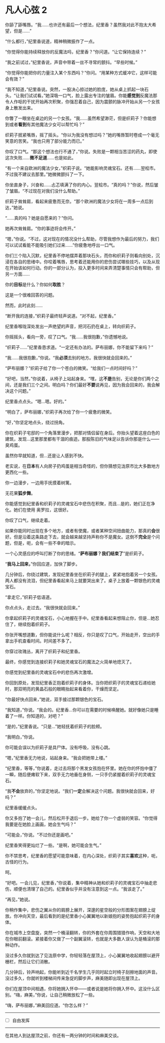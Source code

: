 # 凡人心弦 2

你舔了舔嘴唇。“我……也许还有最后一个想法，纪里香？虽然我对此不抱太大希望，但是……”

“什么都行，”纪里香说道，精神稍微振作了一点。

“你觉得你能持续释放你的反魔法吗，纪里香？”你问道。“让它保持连续？”

“我之前试过，”纪里香说，声音中带着一丝不寻常的颤抖。“早些时候。”

“你觉得你能把你的力量注入某个东西吗？”你问。“用某种方式缓冲它，这样可能会有效？”

“我不知道，”纪里香说。突然，一股决心掠过她的脸庞，她从桌上抓起一块石头。“让我们试试看。”她深吸一口气，脸上露出专注的皱眉。你能**感觉到**反魔法那令人作呕的干扰开始再次积聚，你强忍着自己，因为震颤的脉冲开始从另一个女孩身上散发出来。

你瞥了一眼坐在桌边的另一个女孩。“我……虽然希望渺茫，但是织莉子？你能想到或者**看到**有其他魔法少女可以帮忙吗？”

织莉子抿紧嘴唇，摇了摇头。“你以为我没有想过吗？”她的嘴唇暂时卷成一个毫无笑意的苦笑。“我也只用了部分能力而已。”

你叹了口气。“那这个想法也行不通了，”你说。失败是一颗相当苦涩的药丸，即使这次失败……**微不足道**……也是如此。

“有一个来自欧洲的魔法少女，”织莉子说。“她能影响灵魂宝石。还有……翌桧市。不过我不建议去那里。”她微微颤抖了一下。

你坐直身子，兴奋和……忐忑填满了你的内心。翌桧市。“真的吗？”你说，然后皱了皱眉。“不过现在对我们没什么帮助。”

织莉子耸耸肩，看起来疲惫而无奈。“那个欧洲的魔法少女将在一周多一点后到达，”她说。

“……真的吗？她是自愿来的？”你问。

她再次耸耸肩。“你的事迹将会传开。”

“嗯，”你说。“不过，这对现在的情况没什么帮助，尽管我想作为最后的努力，我们可以试试看能不能吸引她们过来……”你疲惫地呼出一口气。

你们三个陷入沉默，纪里香不停地摆弄着那块石头，而你和织莉子则看向别处，沉浸在各自的思绪中。你咬着嘴唇，思考着还能用你的悲伤尝试哪些技巧，以及从现在开始该如何行动。你的一部分认为，投入更多时间来弄清楚事情只会有帮助，但另一方面……

你的**目标**是什么？你如何**取胜**？

这是一个很难回答的问题。

然而，此时此刻……

“断开我的连接，”织莉子最终轻声说道。“对不起，纪里香。”

纪里香喉咙深处发出一声绝望的声音，把河石扔在桌上，转向织莉子。

你摇摇头，看向一旁，叹了口气。“我……我很抱歉，”你遗憾地说。

“织莉子……”纪里香恳求道。“一定还有办法的。萨布丽娜，你不能留下来吗？”

“我……我很抱歉，”你说。“我**必须**去别的地方。我很快就会回来的。”

“萨布丽娜？”织莉子给了你一个苍白的微笑。“给我们一点时间好吗？”

“好吧，当然，”你说着，从椅子上站起身来。“嘿，这**不是**告别，无论是你们两个之间，还是我们三个之间。明白吗？你们最好**不要**说再见，因为我会回来的，我会解决这个问题。”

纪里香点点头。“嗯...嗯。好的。”

“明白了，萨布丽娜，”织莉子再次给了你一个疲惫的微笑。

“好，”你坚定地点头，绕过拐角。

你在织莉子宅邸的一个角落里漫步，把那对情侣留在身后。你抬头望着这座白色的建筑，发现...这里那里都有干涸的痕迹。那股陈旧的气味足以告诉你那是什么——臭鸡蛋。

虽然你早就知道，但...还是让人感到不快。

老实说，在**日本**有人向房子扔鸡蛋是相当奇怪的，但你猜想见泷原市比大多数地方更西化一些。

你一边漫步，一边用手抚摸着树篱。

无花果**狐步舞**。

你能感觉到纪里香和织莉子的灵魂宝石中悲伤在积聚，而且...是的，她们正在净化。她们在使用 奥罗拉，这很好。

你叹了口气，继续走着。

如果你能同时出现在多个地方，或者有使魔，或者某种空间扭曲能力，那真的**会**很好。但是沿着这条路走下去，就会越来越坚持声称你不是魔女。这倒不**完全**是个问题，但是，呃，会有一些不幸的暗示。

一个心灵感应的呼叫打断了你的思绪。“**萨布丽娜？我们结束了**”是织莉子。

“**我马上回来，**”你回应道，加快了脚步。

几分钟后，你绕过建筑，发现纪里香坐在织莉子的腿上，紧紧地抱着另一个女孩。两人都没有流泪，但纪里香看起来马上就要哭出来了。桌子上放着一颗银色的灵魂宝石。

“拿走它，”织莉子低语道。

你点点头，走过去。“我很快就会回来。”

你拿起织莉子的灵魂宝石，小心地握在手中。纪里香看起来想阻止你，但是...她忍住了，继续抱着织莉子。

你张开嘴想道歉，但你能说什么呢？相反，你只是叹了口气，开始走开，空出的手拿出手机查看时间。时间差不多了。

你穿过玫瑰丛，离开了织莉子和纪里香。

最终，你感觉到连接织莉子和她灵魂宝石的魔法之火简单地熄灭了。

你感觉到纪里香的灵魂宝石中的悲伤再次激增。

你回到原处，发现纪里香正抱着织莉子的身体。当你把织莉子的灵魂宝石递给她时，那双明亮的黄晶石般的眼睛抬起来看着你，干燥而坚定。

“你最好快点回来，”她说，双手接过那颗银色的宝石。

“我知道，”你说。“我会的。纪里香...你可以在需要的时候唤醒她。就好像她只是睡着了一样。你知道的，对吧？”

“是的，”纪里香说。“只是...”她轻抚着织莉子的脸颊。

“我明白，”你说。

你可能会误以为织莉子是具尸体。没有呼吸，没有心跳。

“嗯，”纪里香无力地说，站起身来。“我会把她带上楼。”

“纪里香，等等，”你说着，走过去将那个黑发女孩抱在怀里。她在你的怀抱中僵了一瞬，随后便瘫软下来，双手无力地垂在身侧，一只手仍紧握着织莉子的灵魂宝石。

“我**不会**放弃的，”你坚定地说。“我们**一定**会解决这个问题。我很快就会回来，好吗？”

纪里香缓缓点头。

你又多抱了她一会儿，然后松开手退后一步。她给了你一个虚弱的笑容。“你觉得我要是在她脸上画画，她会生气吗？”

“可能会，”你说。“不过你还是画吧。”

纪里香笑得更灿烂了一些。“是啊，她可能会生气。”

你不禁思考，纪里香的愿望可能意味着，在内心深处，织莉子其实**喜欢**这种，呃，古怪的行为。

呵。

“好吧。一会儿见，纪里香，”你说着，集中精神从她和织莉子的灵魂宝石中抽走悲伤，顺便也清理了自己的。纪里香似乎并没有注意到这一点。“我该走了。”

“再见，”她说。

你稍作集中，悲伤之翼从你的肩膀上展开，深邃的星空般的分形图案在翅膀上绽放。你冲向天空，最后看到的是纪里香小心翼翼地以新娘抱的姿势抱起织莉子的身体。

你在城市上空盘旋，突然一个桶滚翻转，你的外套在你周围猎猎作响，天空和大地在你眼前翻滚。紧接着你又做了一个副翼滚转，也就是大多数人误认为是桶滚的那种动作。

没过多久你就到达了见泷原中学，你轻轻落在屋顶上，小心翼翼地收起翅膀以避开栅栏，然后让它们消散。

几分钟后，铃声响起，你能听到近千名学生几乎同时起立时椅子刮擦地面的声音。没过多久，你就听到楼梯间传来急促的脚步声，麻美随即出现在屋顶上。

你们在屋顶中间相遇，你将她拥入怀中——或者说是她将你拥入怀中。这没什么区别。“嗨，麻美，”你说，让自己稍微放松了一些。

“嗨，萨布丽娜，”麻美回应道。“你怎么样？”

---

- [ ] 自由发挥

---

在其他人到达屋顶之前，你还有一两分钟的时间和麻美交谈。
